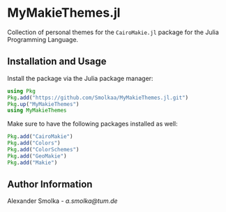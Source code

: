 # MyMakieThemes.jl
Collection of personal themes for the `CairoMakie.jl` package for the Julia Programming 
Language.

## Installation and Usage
Install the package via the Julia package manager:
```julia
using Pkg
Pkg.add("https://github.com/Smolkaa/MyMakieThemes.jl.git")
Pkg.up("MyMakieThemes")
using MyMakieThemes
```

Make sure to have the following packages installed as well:
```julia
Pkg.add("CairoMakie")
Pkg.add("Colors")
Pkg.add("ColorSchemes")
Pkg.add("GeoMakie")
Pkg.add("Makie")
```

## Author Information
Alexander Smolka - _a.smolka@tum.de_